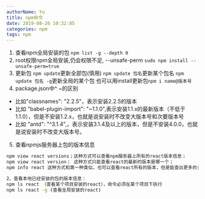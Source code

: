 ```yaml
---
authorName: Yu
title: npm命令
date: 2019-08-26 10:32:05
categories: npm
tags: npm
---
```

1. 查看npm全局安装的包
`npm list -g --depth 0`
2. root权限npm全局安装,仍会权限不足, --unsafe-perm
`sudo npm install --unsafe-perm=true`
3. 更新包
`npm update`更新全部包(慎用)
`npm update 包名`更新某个包名
`npm update 包名 -g`更新全局的某个包
也可以用install更新包`npm i name@版本号`
4. package.json中^ ~的区别
 - 比如"classnames": "2.2.5"，表示安装2.2.5的版本
 - 比如 "babel-plugin-import": "~1.1.0",表示安装1.1.x的最新版本（不低于1.1.0），但是不安装1.2.x，也就是说安装时不改变大版本号和次要版本号
 - 比如 "antd": "^3.1.4",，表示安装3.1.4及以上的版本，但是不安装4.0.0，也就是说安装时不改变大版本号。
5. 查看npmjs服务器上包的版本信息
```bash
npm view react versions；这种方式可以查看npm服务器上所有的react版本信息；
npm view react version； 这种方式只能查看react的最新的版本是哪一个；
npm info react 这种方式和第一种类似，也可以查看react所有的版本，但是能查出更多的关于react的信息；

2、查看本地已经安装的包的版本信息：
npm ls react （查看某个项目安装的react），命令必须在某个项目下执行
npm ls react -g (查看全局安装的react)
```